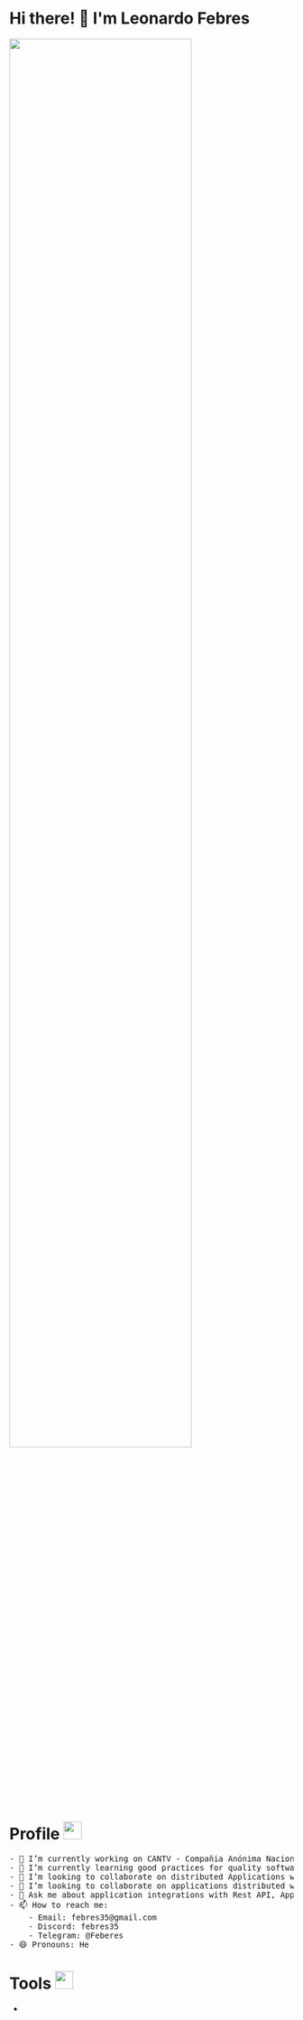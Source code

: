 <h1 aling="center"> Hi there! 👋 I'm Leonardo Febres </h1>  

<i><img src="https://github.com/febres35/febres35/blob/main/staticFile/img/Software-Product-Development-%E2%80%93-Steps-and-Methodologies.jpg " width="80%"/></i>

#  Profile <img src="https://media2.giphy.com/media/QssGEmpkyEOhBCb7e1/giphy.gif?cid=ecf05e47a0n3gi1bfqntqmob8g9aid1oyj2wr3ds3mg700bl&rid=giphy.gi" width="32px">

<!--
**febres35/febres35** is a ✨ _special_ ✨ repository because its `README.md` (this file) appears on your GitHub profile.-->
<pre>
- 🔭 I’m currently working on CANTV - Compañia Anónima Nacional Teléfonos Venezuela
- 🌱 I’m currently learning good practices for quality software development following RUP and Distributed Applications with Rest API.
- 👯 I’m looking to collaborate on distributed Applications with Rest API
- 🤔 I’m looking to collaborate on applications distributed with Rest API
- 💬 Ask me about application integrations with Rest API, Application deployment in Linux Operating System, Performance testing with Jmeter.
- 📫 How to reach me: 
    - Email: febres35@gmail.com
    - Discord: febres35
    - Telegram: @Feberes
- 😄 Pronouns: He
</pre>

#  Tools <img src = "https://media2.giphy.com/media/QssGEmpkyEOhBCb7e1/giphy.gif?cid=ecf05e47a0n3gi1bfqntqmob8g9aid1oyj2wr3ds3mg700bl&rid=giphy.gif" width = 32px>

-
